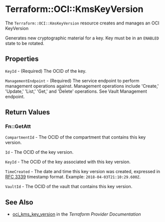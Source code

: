 # Terraform::OCI::KmsKeyVersion

The `Terraform::OCI::KmsKeyVersion` resource creates and manages an OCI KeyVersion

Generates new cryptographic material for a key. Key must be in an `ENABLED` state to be
rotated.

## Properties

`KeyId` - (Required) The OCID of the key.

`ManagementEndpoint` - (Required) The service endpoint to perform management operations against. Management operations include 'Create,' 'Update,' 'List,' 'Get,' and 'Delete' operations. See Vault Management endpoint.


## Return Values

### Fn::GetAtt

`CompartmentId` - The OCID of the compartment that contains this key version.

`Id` - The OCID of the key version.

`KeyId` - The OCID of the key associated with this key version.

`TimeCreated` - The date and time this key version was created, expressed in [RFC 3339](https://tools.ietf.org/html/rfc3339) timestamp format.  Example: `2018-04-03T21:10:29.600Z`.

`VaultId` - The OCID of the vault that contains this key version.

## See Also

* [oci_kms_key_version](https://www.terraform.io/docs/providers/oci/r/kms_key_version.html) in the _Terraform Provider Documentation_